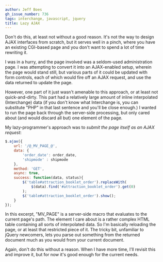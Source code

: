 ```yaml
---
author: Jeff Boes
gh_issue_number: 736
tags: interchange, javascript, jquery
title: Lazy AJAX
---
```


Don't do this, at least not without a good reason. It's not the way to design AJAX interfaces from scratch, but it serves well in a pinch, where you have an existing CGI-based page and you don't want to spend a lot of time rewriting it.

I was in a hurry, and the page involved was a seldom-used administration page. I was attempting to convert it into an AJAX-enabled setup, wherein the page would stand still, but various parts of it could be updated with form controls, each of which would fire off an AJAX request, and use the data returned to update the page.

However, one part of it just wasn't amenable to this approach, or at least not quick-and-dirty. This part had a relatively large amount of inline interpolated (Interchange) data (if you don't know what Interchange is, you can substitute "PHP" in that last sentence and you'll be close enough.) I wanted to run the page back through the server-side processing, but only cared about (and would discard all but) one element of the page.

My lazy-programmer's approach was to *submit the page itself as an AJAX request*:

```javascript
$.ajax({
    url: '/@_MV_PAGE_@',
    data: {
        'order_date': order_date,
        'shipmode' : shipmode
    },
    method: 'GET',
    async: true,
    success: function(data, status){
        $('table#attraction_booklet_order').replaceWith(
            $(data).find('#attraction_booklet_order').get(0)
        );
        $('table#attraction_booklet_order').show();
    }
}); 
```

In this excerpt, "MV_PAGE" is a server-side macro that evaluates to the current page's path. The element I care about is a rather complex HTML table containing all sorts of interpolated data. So I'm basically reloading the page, or at least that restricted piece of it. The tricky bit, unfamiliar to jQuery newcomers, lets you parse out something from the returned document much as you would from your current document.

Again, don't do this without a reason. When I have more time, I'll revisit this and improve it, but for now it's good enough for the current needs.

